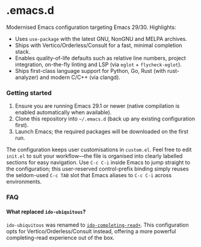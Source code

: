 .emacs.d
========

Modernised Emacs configuration targeting Emacs 29/30. Highlights:

* Uses `use-package` with the latest GNU, NonGNU and MELPA archives.
* Ships with Vertico/Orderless/Consult for a fast, minimal completion stack.
* Enables quality-of-life defaults such as relative line numbers, project
  integration, on-the-fly linting and LSP (via `eglot` + `flycheck-eglot`).
* Ships first-class language support for Python, Go, Rust (with rust-analyzer)
  and modern C/C++ (via clangd).

### Getting started

1. Ensure you are running Emacs 29.1 or newer (native compilation is enabled
   automatically when available).
2. Clone this repository into `~/.emacs.d` (back up any existing configuration
   first).
3. Launch Emacs; the required packages will be downloaded on the first run.

The configuration keeps user customisations in `custom.el`. Feel free to edit
`init.el` to suit your workflow—the file is organised into clearly labelled
sections for easy navigation. Use `C-c C-i` inside Emacs to jump straight to the
configuration; this user-reserved control-prefix binding simply reuses the
seldom-used `C-c TAB` slot that Emacs aliases to `C-c C-i` across environments.

### FAQ

#### What replaced `ido-ubiquitous`?

`ido-ubiquitous` was renamed to [`ido-completing-read+`](https://github.com/DarwinAwardWinner/ido-completing-read-plus). This configuration opts for Vertico/Orderless/Consult instead, offering a more powerful completing-read experience out of the box.
